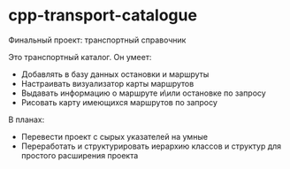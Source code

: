 # cpp-transport-catalogue
Финальный проект: транспортный справочник

Это транспортный каталог. Он умеет:
 - Добавлять в базу данных остановки и маршруты
 - Настраивать визуализатор карты маршрутов
 - Выдавать информацию о маршруте и\или остановке по запросу
 - Рисовать карту имеющихся маршрутов по запросу

В планах:
 - Перевести проект с сырых указателей на умные
 - Переработать и структурировать иерархию классов и структур для простого расширения проекта
